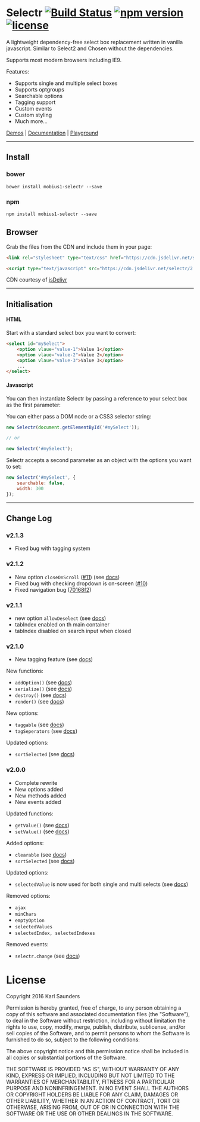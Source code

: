 # Selectr [![Build Status](https://travis-ci.org/Mobius1/Selectr.svg?branch=master)](https://travis-ci.org/Mobius1/Selectr) [![npm version](https://badge.fury.io/js/mobius1-selectr.svg)](https://badge.fury.io/js/mobius1-selectr) [![license](https://img.shields.io/github/license/mashape/apistatus.svg)](https://github.com/Mobius1/Selectr/blob/master/LICENSE)
A lightweight dependency-free select box replacement written in vanilla javascript. Similar to Select2 and Chosen without the dependencies.

Supports most modern browsers including IE9.

Features:

* Supports single and multiple select boxes
* Supports optgroups
* Searchable options
* Tagging support
* Custom events
* Custom styling
* Much more...

[Demos](http://mobius.ovh/docs/selectr/pages/demos) | [Documentation](http://mobius.ovh/docs/selectr) | [Playground](http://codepen.io/Mobius1/full/jBqpze/)

---

## Install

### bower

```
bower install mobius1-selectr --save
```

### npm

```
npm install mobius1-selectr --save
```

## Browser

Grab the files from the CDN and include them in your page:

```html
<link rel="stylesheet" type="text/css" href="https://cdn.jsdelivr.net/selectr/2.1.2/selectr.min.css">

<script type="text/javascript" src="https://cdn.jsdelivr.net/selectr/2.1.2/selectr.min.js"></script>
```

CDN courtesy of [jsDelivr](http://www.jsdelivr.com/)

---

## Initialisation

#### HTML

Start with a standard select box you want to convert:

```html
<select id="mySelect">
	<option vlaue="value-1">Value 1</option>
	<option vlaue="value-2">Value 2</option>
	<option vlaue="value-3">Value 3</option>
	...
</select>
```

#### Javascript

You can then instantiate Selectr by passing a reference to your select box as the first parameter:

You can either pass a DOM node or a CSS3 selector string:

```javascript
new Selectr(document.getElementById('#mySelect'));

// or 

new Selectr('#mySelect');
```

Selectr accepts a second parameter as an object with the options you want to set:

```javascript
new Selectr('#mySelect', {
    searchable: false,
    width: 300
});
```

---

## Change Log

### v2.1.3
* Fixed bug with tagging system

### v2.1.2

* New option `closeOnScroll` ([#11](https://github.com/Mobius1/Selectr/issues/11)) (see [docs](http://mobius.ovh/docs/selectr/pages/options))
* Fixed bug with checking dropdown is on-screen ([#10](https://github.com/Mobius1/Selectr/issues/10))
* Fixed navigation bug ([70168f2](/Mobius1/Selectr/commit/70168f2df967881818116a81ac4edbaa98588381))

### v2.1.1

* new option `allowDeselect` (see [docs](http://mobius.ovh/docs/selectr/pages/options))
* tabIndex enabled on th main container
* tabIndex disabled on search input when closed

### v2.1.0

* New tagging feature (see [docs](http://mobius.ovh/docs/selectr/pages/options))

New functions:
* `addOption()` (see [docs](http://mobius.ovh/docs/selectr/pages/functions))
* `serialize()` (see [docs](http://mobius.ovh/docs/selectr/pages/functions))
* `destroy()` (see [docs](http://mobius.ovh/docs/selectr/pages/functions))
* `render()` (see [docs](http://mobius.ovh/docs/selectr/pages/functions))

New options:
* `taggable` (see [docs](http://mobius.ovh/docs/selectr/pages/options))
* `tagSeperators` (see [docs](http://mobius.ovh/docs/selectr/pages/options))

Updated options:
* `sortSelected` (see [docs](http://mobius.ovh/docs/selectr/pages/options))


### v2.0.0
* Complete rewrite
* New options added
* New methods added
* New events added

Updated functions:
* `getValue()` (see [docs](http://mobius.ovh/docs/selectr/pages/functions))
* `setValue()` (see [docs](http://mobius.ovh/docs/selectr/pages/functions))

Added options:
* `clearable` (see [docs](http://mobius.ovh/docs/selectr/pages/options))
* `sortSelected` (see [docs](http://mobius.ovh/docs/selectr/pages/options))

Updated options:
* `selectedValue` is now used for both single and multi selects (see [docs](http://mobius.ovh/docs/selectr/pages/options))

Removed options:

* `ajax`
* `minChars`
* `emptyOption`
* `selectedValues`
* `selectedIndex, selectedIndexes`

Removed events:
* `selectr.change` (see [docs](http://mobius.ovh/docs/selectr/pages/events))

# License

Copyright 2016 Karl Saunders

Permission is hereby granted, free of charge, to any person obtaining a copy of this software and associated documentation files (the "Software"), to deal in the Software without restriction, including without limitation the rights to use, copy, modify, merge, publish, distribute, sublicense, and/or sell copies of the Software, and to permit persons to whom the Software is furnished to do so, subject to the following conditions:

The above copyright notice and this permission notice shall be included in all copies or substantial portions of the Software.

THE SOFTWARE IS PROVIDED "AS IS", WITHOUT WARRANTY OF ANY KIND, EXPRESS OR IMPLIED, INCLUDING BUT NOT LIMITED TO THE WARRANTIES OF MERCHANTABILITY, FITNESS FOR A PARTICULAR PURPOSE AND NONINFRINGEMENT. IN NO EVENT SHALL THE AUTHORS OR COPYRIGHT HOLDERS BE LIABLE FOR ANY CLAIM, DAMAGES OR OTHER LIABILITY, WHETHER IN AN ACTION OF CONTRACT, TORT OR OTHERWISE, ARISING FROM, OUT OF OR IN CONNECTION WITH THE SOFTWARE OR THE USE OR OTHER DEALINGS IN THE SOFTWARE.
